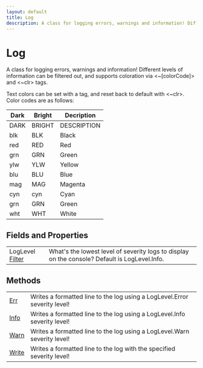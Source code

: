 ```yaml
---
layout: default
title: Log
description: A class for logging errors, warnings and information! Different levels of information can be filtered out, and supports coloration via <~[colorCode]> and <~clr> tags.  Text colors can be set with a tag, and reset back to default with <~clr>. Color codes are as follows.  | Dark | Bright | Decription | |------|--------|------------| | DARK | BRIGHT | DESCRIPTION | | blk | BLK | Black | | red | RED | Red | | grn | GRN | Green | | ylw | YLW | Yellow | | blu | BLU | Blue | | mag | MAG | Magenta | | cyn | cyn | Cyan | | grn | GRN | Green | | wht | WHT | White |
---
```

# Log

A class for logging errors, warnings and information! Different levels
of information can be filtered out, and supports coloration via <~[colorCode]> and
<~clr> tags.

Text colors can be set with a tag, and reset back to default with <~clr>. Color
codes are as follows:

| Dark | Bright | Decription |
|------|--------|------------|
| DARK | BRIGHT | DESCRIPTION |
| blk | BLK | Black |
| red | RED | Red |
| grn | GRN | Green |
| ylw | YLW | Yellow |
| blu | BLU | Blue |
| mag | MAG | Magenta |
| cyn | cyn | Cyan |
| grn | GRN | Green |
| wht | WHT | White |


## Fields and Properties

|  |  |
|--|--|
|LogLevel [Filter]({{site.url}}/Pages/Reference/Log/Filter.html)|What's the lowest level of severity logs to display on the console? Default is LogLevel.Info.|



## Methods

|  |  |
|--|--|
|[Err]({{site.url}}/Pages/Reference/Log/Err.html)|Writes a formatted line to the log using a LogLevel.Error severity level!|
|[Info]({{site.url}}/Pages/Reference/Log/Info.html)|Writes a formatted line to the log using a LogLevel.Info severity level!|
|[Warn]({{site.url}}/Pages/Reference/Log/Warn.html)|Writes a formatted line to the log using a LogLevel.Warn severity level!|
|[Write]({{site.url}}/Pages/Reference/Log/Write.html)|Writes a formatted line to the log with the specified severity level!|


